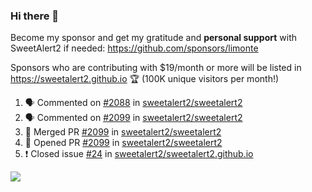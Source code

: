 ### Hi there 👋

Become my sponsor and get my gratitude and **personal support** with SweetAlert2 if needed: https://github.com/sponsors/limonte

Sponsors who are contributing with $19/month or more will be listed in https://sweetalert2.github.io 🏆 (100K unique visitors per month!)

<!--START_SECTION:activity-->
1. 🗣 Commented on [#2088](https://github.com/sweetalert2/sweetalert2/issues/2088) in [sweetalert2/sweetalert2](https://github.com/sweetalert2/sweetalert2)
2. 🗣 Commented on [#2099](https://github.com/sweetalert2/sweetalert2/issues/2099) in [sweetalert2/sweetalert2](https://github.com/sweetalert2/sweetalert2)
3. 🎉 Merged PR [#2099](https://github.com/sweetalert2/sweetalert2/pull/2099) in [sweetalert2/sweetalert2](https://github.com/sweetalert2/sweetalert2)
4. 💪 Opened PR [#2099](https://github.com/sweetalert2/sweetalert2/pull/2099) in [sweetalert2/sweetalert2](https://github.com/sweetalert2/sweetalert2)
5. ❗️ Closed issue [#24](https://github.com/sweetalert2/sweetalert2.github.io/issues/24) in [sweetalert2/sweetalert2.github.io](https://github.com/sweetalert2/sweetalert2.github.io)
<!--END_SECTION:activity-->

![](https://github-readme-stats.vercel.app/api?username=limonte&theme=vue&show_icons=true)
